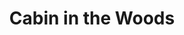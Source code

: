 ---
layout: product
id: 1419059527742
title: Cabin in the Woods
body_html: >-
  <p>Taken on Bridge Lake, BC during the New Year of 2018.</p>

  <p>To think that if our car had started on this extremely frigid morning, this photo wouldn’t exist. After a few unsuccessful attempts of starting the car, we had nothing to do but wait for the tow truck. That presented the opportunity to bundle up in winter gear and head out to grab some sunrise shots around the lake. </p>
vendor: Connell McCarthy
product_type: Photo Print
created_at: 2018-08-22T19:43:04-04:00
handle: cabin-in-the-woods
updated_at: 2022-01-18T10:42:32-05:00
published_at: 2018-08-22T19:38:24-04:00
template_suffix: ""
status: active
published_scope: global
tags: Batch 01, cabin, forest, lake, Print, snow, sunrise, Trees, winter
admin_graphql_api_id: gid://shopify/Product/1419059527742
variants:
  - id: 39574871507006
    product_id: 1419059527742
    title: 8x10" / Full Colour
    price: "35.00"
    sku: CM-PP-B1-02-XXS-FC
    position: 1
    inventory_policy: deny
    compare_at_price: null
    fulfillment_service: manual
    inventory_management: null
    option1: 8x10"
    option2: Full Colour
    option3: null
    created_at: 2021-08-30T12:46:14-04:00
    updated_at: 2021-08-30T12:49:07-04:00
    taxable: true
    barcode: ""
    grams: 208
    image_id: 6301643145278
    weight: 0.208
    weight_unit: kg
    inventory_item_id: 41669311725630
    inventory_quantity: 0
    old_inventory_quantity: 0
    requires_shipping: true
    admin_graphql_api_id: gid://shopify/ProductVariant/39574871507006
  - id: 39574871539774
    product_id: 1419059527742
    title: 8x10" / Black & White
    price: "35.00"
    sku: CM-PP-B1-02-XXS-BW
    position: 2
    inventory_policy: deny
    compare_at_price: null
    fulfillment_service: manual
    inventory_management: null
    option1: 8x10"
    option2: Black & White
    option3: null
    created_at: 2021-08-30T12:46:14-04:00
    updated_at: 2021-08-30T12:49:08-04:00
    taxable: true
    barcode: ""
    grams: 208
    image_id: 6301643014206
    weight: 0.208
    weight_unit: kg
    inventory_item_id: 41669311758398
    inventory_quantity: 0
    old_inventory_quantity: 0
    requires_shipping: true
    admin_graphql_api_id: gid://shopify/ProductVariant/39574871539774
  - id: 39574871572542
    product_id: 1419059527742
    title: 8.5x11" / Full Colour
    price: "35.00"
    sku: CM-PP-B1-02-XS-FC
    position: 3
    inventory_policy: deny
    compare_at_price: null
    fulfillment_service: manual
    inventory_management: null
    option1: 8.5x11"
    option2: Full Colour
    option3: null
    created_at: 2021-08-30T12:46:14-04:00
    updated_at: 2021-08-30T12:49:08-04:00
    taxable: true
    barcode: ""
    grams: 208
    image_id: 6301643145278
    weight: 0.208
    weight_unit: kg
    inventory_item_id: 41669311791166
    inventory_quantity: 0
    old_inventory_quantity: 0
    requires_shipping: true
    admin_graphql_api_id: gid://shopify/ProductVariant/39574871572542
  - id: 39574871605310
    product_id: 1419059527742
    title: 8.5x11" / Black & White
    price: "35.00"
    sku: CM-PP-B1-02-XS-BW
    position: 4
    inventory_policy: deny
    compare_at_price: null
    fulfillment_service: manual
    inventory_management: null
    option1: 8.5x11"
    option2: Black & White
    option3: null
    created_at: 2021-08-30T12:46:14-04:00
    updated_at: 2021-08-30T12:49:09-04:00
    taxable: true
    barcode: ""
    grams: 208
    image_id: 6301643014206
    weight: 0.208
    weight_unit: kg
    inventory_item_id: 41669311823934
    inventory_quantity: 0
    old_inventory_quantity: 0
    requires_shipping: true
    admin_graphql_api_id: gid://shopify/ProductVariant/39574871605310
  - id: 39574871638078
    product_id: 1419059527742
    title: 13x19" / Full Colour
    price: "40.00"
    sku: CM-PP-B1-02-S-FC
    position: 5
    inventory_policy: deny
    compare_at_price: null
    fulfillment_service: manual
    inventory_management: null
    option1: 13x19"
    option2: Full Colour
    option3: null
    created_at: 2021-08-30T12:46:14-04:00
    updated_at: 2021-08-30T12:49:10-04:00
    taxable: true
    barcode: ""
    grams: 208
    image_id: 6301643145278
    weight: 0.208
    weight_unit: kg
    inventory_item_id: 41669311856702
    inventory_quantity: 0
    old_inventory_quantity: 0
    requires_shipping: true
    admin_graphql_api_id: gid://shopify/ProductVariant/39574871638078
  - id: 39574871670846
    product_id: 1419059527742
    title: 13x19" / Black & White
    price: "40.00"
    sku: CM-PP-B1-02-S-BW
    position: 6
    inventory_policy: deny
    compare_at_price: null
    fulfillment_service: manual
    inventory_management: null
    option1: 13x19"
    option2: Black & White
    option3: null
    created_at: 2021-08-30T12:46:14-04:00
    updated_at: 2021-08-30T12:49:10-04:00
    taxable: true
    barcode: ""
    grams: 208
    image_id: 6301643014206
    weight: 0.208
    weight_unit: kg
    inventory_item_id: 41669311889470
    inventory_quantity: 0
    old_inventory_quantity: 0
    requires_shipping: true
    admin_graphql_api_id: gid://shopify/ProductVariant/39574871670846
  - id: 39574871703614
    product_id: 1419059527742
    title: 16x20" / Full Colour
    price: "50.00"
    sku: CM-PP-B1-02-M-FC
    position: 7
    inventory_policy: deny
    compare_at_price: null
    fulfillment_service: manual
    inventory_management: null
    option1: 16x20"
    option2: Full Colour
    option3: null
    created_at: 2021-08-30T12:46:15-04:00
    updated_at: 2021-08-30T12:49:11-04:00
    taxable: true
    barcode: ""
    grams: 208
    image_id: 6301643145278
    weight: 0.208
    weight_unit: kg
    inventory_item_id: 41669311922238
    inventory_quantity: 0
    old_inventory_quantity: 0
    requires_shipping: true
    admin_graphql_api_id: gid://shopify/ProductVariant/39574871703614
  - id: 39574871736382
    product_id: 1419059527742
    title: 16x20" / Black & White
    price: "50.00"
    sku: CM-PP-B1-02-M-BW
    position: 8
    inventory_policy: deny
    compare_at_price: null
    fulfillment_service: manual
    inventory_management: null
    option1: 16x20"
    option2: Black & White
    option3: null
    created_at: 2021-08-30T12:46:15-04:00
    updated_at: 2021-08-30T12:49:12-04:00
    taxable: true
    barcode: ""
    grams: 208
    image_id: 6301643014206
    weight: 0.208
    weight_unit: kg
    inventory_item_id: 41669311955006
    inventory_quantity: 0
    old_inventory_quantity: 0
    requires_shipping: true
    admin_graphql_api_id: gid://shopify/ProductVariant/39574871736382
  - id: 39574871769150
    product_id: 1419059527742
    title: 20x24" / Full Colour
    price: "60.00"
    sku: CM-PP-B1-02-L-FC
    position: 9
    inventory_policy: deny
    compare_at_price: null
    fulfillment_service: manual
    inventory_management: null
    option1: 20x24"
    option2: Full Colour
    option3: null
    created_at: 2021-08-30T12:46:15-04:00
    updated_at: 2021-08-30T12:46:39-04:00
    taxable: true
    barcode: ""
    grams: 208
    image_id: 6301643145278
    weight: 0.208
    weight_unit: kg
    inventory_item_id: 41669311987774
    inventory_quantity: 0
    old_inventory_quantity: 0
    requires_shipping: true
    admin_graphql_api_id: gid://shopify/ProductVariant/39574871769150
  - id: 39574871834686
    product_id: 1419059527742
    title: 20x24" / Black & White
    price: "60.00"
    sku: CM-PP-B1-02-L-BW
    position: 10
    inventory_policy: deny
    compare_at_price: null
    fulfillment_service: manual
    inventory_management: null
    option1: 20x24"
    option2: Black & White
    option3: null
    created_at: 2021-08-30T12:46:15-04:00
    updated_at: 2021-08-30T12:46:39-04:00
    taxable: true
    barcode: ""
    grams: 208
    image_id: 6301643014206
    weight: 0.208
    weight_unit: kg
    inventory_item_id: 41669312020542
    inventory_quantity: 0
    old_inventory_quantity: 0
    requires_shipping: true
    admin_graphql_api_id: gid://shopify/ProductVariant/39574871834686
  - id: 39574871867454
    product_id: 1419059527742
    title: 20x30" / Full Colour
    price: "70.00"
    sku: CM-PP-B1-02-XL-FC
    position: 11
    inventory_policy: deny
    compare_at_price: null
    fulfillment_service: manual
    inventory_management: null
    option1: 20x30"
    option2: Full Colour
    option3: null
    created_at: 2021-08-30T12:46:15-04:00
    updated_at: 2021-08-30T12:49:15-04:00
    taxable: true
    barcode: ""
    grams: 208
    image_id: 6301643145278
    weight: 0.208
    weight_unit: kg
    inventory_item_id: 41669312053310
    inventory_quantity: 0
    old_inventory_quantity: 0
    requires_shipping: true
    admin_graphql_api_id: gid://shopify/ProductVariant/39574871867454
  - id: 39574871900222
    product_id: 1419059527742
    title: 20x30" / Black & White
    price: "70.00"
    sku: CM-PP-B1-02-XL-BW
    position: 12
    inventory_policy: deny
    compare_at_price: null
    fulfillment_service: manual
    inventory_management: null
    option1: 20x30"
    option2: Black & White
    option3: null
    created_at: 2021-08-30T12:46:15-04:00
    updated_at: 2021-08-30T12:49:15-04:00
    taxable: true
    barcode: ""
    grams: 208
    image_id: 6301643014206
    weight: 0.208
    weight_unit: kg
    inventory_item_id: 41669312086078
    inventory_quantity: 0
    old_inventory_quantity: 0
    requires_shipping: true
    admin_graphql_api_id: gid://shopify/ProductVariant/39574871900222
  - id: 39574871932990
    product_id: 1419059527742
    title: 24x36" / Full Colour
    price: "90.00"
    sku: CM-PP-B1-02-XXL-FC
    position: 13
    inventory_policy: deny
    compare_at_price: null
    fulfillment_service: manual
    inventory_management: null
    option1: 24x36"
    option2: Full Colour
    option3: null
    created_at: 2021-08-30T12:46:15-04:00
    updated_at: 2021-08-30T12:49:16-04:00
    taxable: true
    barcode: ""
    grams: 208
    image_id: 6301643145278
    weight: 0.208
    weight_unit: kg
    inventory_item_id: 41669312118846
    inventory_quantity: 0
    old_inventory_quantity: 0
    requires_shipping: true
    admin_graphql_api_id: gid://shopify/ProductVariant/39574871932990
  - id: 39574871965758
    product_id: 1419059527742
    title: 24x36" / Black & White
    price: "90.00"
    sku: CM-PP-B1-02-XXL-BW
    position: 14
    inventory_policy: deny
    compare_at_price: null
    fulfillment_service: manual
    inventory_management: null
    option1: 24x36"
    option2: Black & White
    option3: null
    created_at: 2021-08-30T12:46:15-04:00
    updated_at: 2021-08-30T12:49:17-04:00
    taxable: true
    barcode: ""
    grams: 208
    image_id: 6301643014206
    weight: 0.208
    weight_unit: kg
    inventory_item_id: 41669312151614
    inventory_quantity: 0
    old_inventory_quantity: 0
    requires_shipping: true
    admin_graphql_api_id: gid://shopify/ProductVariant/39574871965758
  - id: 39574871998526
    product_id: 1419059527742
    title: 30x40" / Full Colour
    price: "100.00"
    sku: CM-PP-B1-02-XXXL-FC
    position: 15
    inventory_policy: deny
    compare_at_price: null
    fulfillment_service: manual
    inventory_management: null
    option1: 30x40"
    option2: Full Colour
    option3: null
    created_at: 2021-08-30T12:46:15-04:00
    updated_at: 2021-08-30T12:49:17-04:00
    taxable: true
    barcode: ""
    grams: 208
    image_id: 6301643145278
    weight: 0.208
    weight_unit: kg
    inventory_item_id: 41669312184382
    inventory_quantity: 0
    old_inventory_quantity: 0
    requires_shipping: true
    admin_graphql_api_id: gid://shopify/ProductVariant/39574871998526
  - id: 39574872031294
    product_id: 1419059527742
    title: 30x40" / Black & White
    price: "100.00"
    sku: CM-PP-B1-02-XXXL-BW
    position: 16
    inventory_policy: deny
    compare_at_price: null
    fulfillment_service: manual
    inventory_management: null
    option1: 30x40"
    option2: Black & White
    option3: null
    created_at: 2021-08-30T12:46:15-04:00
    updated_at: 2021-08-30T12:49:18-04:00
    taxable: true
    barcode: ""
    grams: 208
    image_id: 6301643014206
    weight: 0.208
    weight_unit: kg
    inventory_item_id: 41669312217150
    inventory_quantity: 0
    old_inventory_quantity: 0
    requires_shipping: true
    admin_graphql_api_id: gid://shopify/ProductVariant/39574872031294
options:
  - id: 1948191588414
    product_id: 1419059527742
    name: Size
    position: 1
    values:
      - 8x10"
      - 8.5x11"
      - 13x19"
      - 16x20"
      - 20x24"
      - 20x30"
      - 24x36"
      - 30x40"
  - id: 8585691889726
    product_id: 1419059527742
    name: Color
    position: 2
    values:
      - Full Colour
      - Black & White
images:
  - id: 6301643145278
    product_id: 1419059527742
    position: 1
    created_at: 2019-03-17T12:58:21-04:00
    updated_at: 2019-10-20T18:44:16-04:00
    alt: null
    width: 1000
    height: 1500
    src: https://cdn.shopify.com/s/files/1/1624/2355/products/CM---Cabin-in-the-Woods-_Product-Mockup-2019.jpg?v=1571611456
    variant_ids:
      - 39574871507006
      - 39574871572542
      - 39574871638078
      - 39574871703614
      - 39574871769150
      - 39574871867454
      - 39574871932990
      - 39574871998526
    admin_graphql_api_id: gid://shopify/ProductImage/6301643145278
  - id: 6301643014206
    product_id: 1419059527742
    position: 2
    created_at: 2019-03-17T12:58:20-04:00
    updated_at: 2019-10-20T18:44:16-04:00
    alt: null
    width: 1000
    height: 1500
    src: https://cdn.shopify.com/s/files/1/1624/2355/products/CM---Cabin-in-the-Woods-_Product-Mockup-2019_-B_W.jpg?v=1571611456
    variant_ids:
      - 39574871539774
      - 39574871605310
      - 39574871670846
      - 39574871736382
      - 39574871834686
      - 39574871900222
      - 39574871965758
      - 39574872031294
    admin_graphql_api_id: gid://shopify/ProductImage/6301643014206
  - id: 28229547360318
    product_id: 1419059527742
    position: 3
    created_at: 2021-05-04T17:29:33-04:00
    updated_at: 2021-05-04T17:29:33-04:00
    alt: null
    width: 2000
    height: 1800
    src: https://cdn.shopify.com/s/files/1/1624/2355/products/PAR_02_0001_bfb26f0d-442d-4c91-b926-710e2d532e7d.png?v=1620163773
    variant_ids: []
    admin_graphql_api_id: gid://shopify/ProductImage/28229547360318
image:
  id: 6301643145278
  product_id: 1419059527742
  position: 1
  created_at: 2019-03-17T12:58:21-04:00
  updated_at: 2019-10-20T18:44:16-04:00
  alt: null
  width: 1000
  height: 1500
  src: https://cdn.shopify.com/s/files/1/1624/2355/products/CM---Cabin-in-the-Woods-_Product-Mockup-2019.jpg?v=1571611456
  variant_ids:
    - 39574871507006
    - 39574871572542
    - 39574871638078
    - 39574871703614
    - 39574871769150
    - 39574871867454
    - 39574871932990
    - 39574871998526
  admin_graphql_api_id: gid://shopify/ProductImage/6301643145278

---